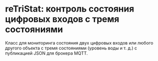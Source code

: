 # reTriStat: контроль состояния цифровых входов с тремя состояниями

Класс для мониторинга состояния двух цифровых входов или любого другого объекта с тремя состояниями (уровень воды и т. д.) с публикацией JSON для брокера MQTT.
